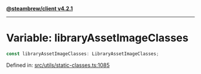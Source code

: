 [**@steambrew/client v4.2.1**](../README.md)

***

# Variable: libraryAssetImageClasses

```ts
const libraryAssetImageClasses: LibraryAssetImageClasses;
```

Defined in: [src/utils/static-classes.ts:1085](https://github.com/shdwmtr/plugutil/blob/b52230e3bd417b9353d983856323dee8a90c4f70/client/src/utils/static-classes.ts#L1085)
